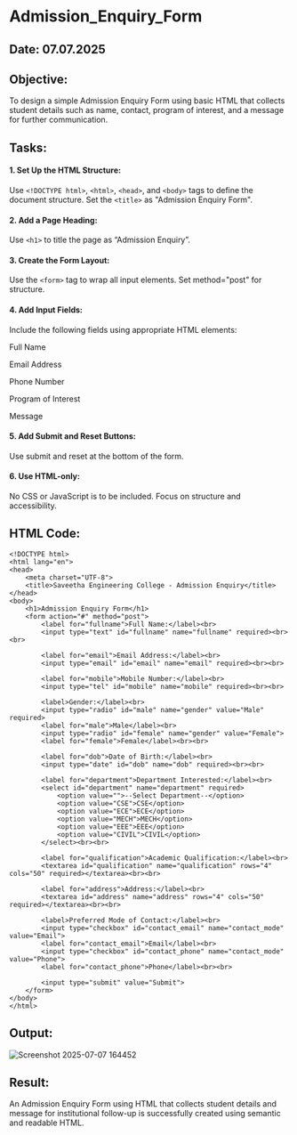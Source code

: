 # Admission_Enquiry_Form
## Date: 07.07.2025

## Objective:
To design a simple Admission Enquiry Form using basic HTML that collects student details such as name, contact, program of interest, and a message for further communication.

## Tasks:
#### 1. Set Up the HTML Structure:
Use ```<!DOCTYPE html>```, ```<html>```, ```<head>```, and ```<body>``` tags to define the document structure.
Set the ```<title>``` as "Admission Enquiry Form".

#### 2. Add a Page Heading:
Use ```<h1>``` to title the page as “Admission Enquiry”.

#### 3. Create the Form Layout:
Use the ```<form>``` tag to wrap all input elements. Set method="post" for structure.

#### 4. Add Input Fields:
Include the following fields using appropriate HTML elements:

Full Name

Email Address

Phone Number 

Program of Interest 

Message

#### 5. Add Submit and Reset Buttons:
Use submit and reset at the bottom of the form.

#### 6. Use HTML-only:
No CSS or JavaScript is to be included. Focus on structure and accessibility.

## HTML Code:
```
<!DOCTYPE html>
<html lang="en">
<head>
    <meta charset="UTF-8">
    <title>Saveetha Engineering College - Admission Enquiry</title>
</head>
<body>
    <h1>Admission Enquiry Form</h1>
    <form action="#" method="post">
        <label for="fullname">Full Name:</label><br>
        <input type="text" id="fullname" name="fullname" required><br><br>

        <label for="email">Email Address:</label><br>
        <input type="email" id="email" name="email" required><br><br>

        <label for="mobile">Mobile Number:</label><br>
        <input type="tel" id="mobile" name="mobile" required><br><br>

        <label>Gender:</label><br>
        <input type="radio" id="male" name="gender" value="Male" required>
        <label for="male">Male</label><br>
        <input type="radio" id="female" name="gender" value="Female">
        <label for="female">Female</label><br><br>

        <label for="dob">Date of Birth:</label><br>
        <input type="date" id="dob" name="dob" required><br><br>

        <label for="department">Department Interested:</label><br>
        <select id="department" name="department" required>
            <option value="">--Select Department--</option>
            <option value="CSE">CSE</option>
            <option value="ECE">ECE</option>
            <option value="MECH">MECH</option>
            <option value="EEE">EEE</option>
            <option value="CIVIL">CIVIL</option>
        </select><br><br>

        <label for="qualification">Academic Qualification:</label><br>
        <textarea id="qualification" name="qualification" rows="4" cols="50" required></textarea><br><br>

        <label for="address">Address:</label><br>
        <textarea id="address" name="address" rows="4" cols="50" required></textarea><br><br>

        <label>Preferred Mode of Contact:</label><br>
        <input type="checkbox" id="contact_email" name="contact_mode" value="Email">
        <label for="contact_email">Email</label><br>
        <input type="checkbox" id="contact_phone" name="contact_mode" value="Phone">
        <label for="contact_phone">Phone</label><br><br>

        <input type="submit" value="Submit">
    </form>
</body>
</html>
```

## Output:

![Screenshot 2025-07-07 164452](https://github.com/user-attachments/assets/554965ff-df3d-42a2-b761-2bcb60f15737)


## Result:
An Admission Enquiry Form using HTML that collects student details and message for institutional follow-up is successfully created using semantic and readable HTML.

